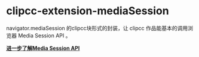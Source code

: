 # clipcc-extension-mediaSession
navigator.mediaSession 的clipcc块形式的封装，让 clipcc 作品能基本的调用浏览器 Media Session API 。

**[进一步了解Media Session API](https://web.dev/media-session/)**
